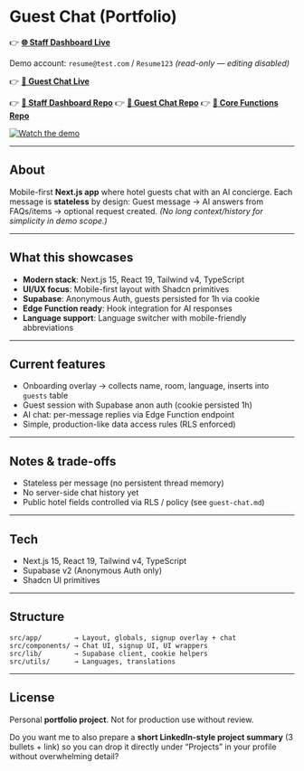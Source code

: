 # Guest Chat (Portfolio)

👉 **[🌐 Staff Dashboard Live](https://staff-dashboard-beryl.vercel.app/login)**

Demo account: `resume@test.com` / `Resume123` *(read-only — editing disabled)*

👉 **[💬 Guest Chat Live](https://chat-dashboard-tau-seven.vercel.app/)**

👉 **[📂 Staff Dashboard Repo](https://github.com/WeitzY/staff-dashboard)**
👉 **[📂 Guest Chat Repo](https://github.com/WeitzY/chat-dashboard)**
👉 **[📂 Core Functions Repo](https://github.com/WeitzY/core-dashboard-staff)**

[![Watch the demo](https://img.youtube.com/vi/xu75WGMdmxU/maxresdefault.jpg)](https://www.youtube.com/watch?v=xu75WGMdmxU)

---

## About

Mobile-first **Next.js app** where hotel guests chat with an AI concierge.
Each message is **stateless** by design:
Guest message → AI answers from FAQs/items → optional request created.
*(No long context/history for simplicity in demo scope.)*

---

## What this showcases

* **Modern stack**: Next.js 15, React 19, Tailwind v4, TypeScript
* **UI/UX focus**: Mobile-first layout with Shadcn primitives
* **Supabase**: Anonymous Auth, guests persisted for 1h via cookie
* **Edge Function ready**: Hook integration for AI responses
* **Language support**: Language switcher with mobile-friendly abbreviations

---

## Current features

* Onboarding overlay → collects name, room, language, inserts into `guests` table
* Guest session with Supabase anon auth (cookie persisted 1h)
* AI chat: per-message replies via Edge Function endpoint
* Simple, production-like data access rules (RLS enforced)

---

## Notes & trade-offs

* Stateless per message (no persistent thread memory)
* No server-side chat history yet
* Public hotel fields controlled via RLS / policy (see `guest-chat.md`)

---

## Tech

* Next.js 15, React 19, Tailwind v4, TypeScript
* Supabase v2 (Anonymous Auth only)
* Shadcn UI primitives

---

## Structure

```
src/app/        → Layout, globals, signup overlay + chat
src/components/ → Chat UI, signup UI, UI wrappers
src/lib/        → Supabase client, cookie helpers
src/utils/      → Languages, translations
```

---

## License

Personal **portfolio project**.
Not for production use without review.

Do you want me to also prepare a **short LinkedIn-style project summary** (3 bullets + link) so you can drop it directly under “Projects” in your profile without overwhelming detail?
